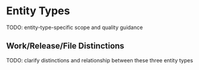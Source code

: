 # Entity Types

TODO: entity-type-specific scope and quality guidance

## Work/Release/File Distinctions

TODO: clarify distinctions and relationship between these three entity types
